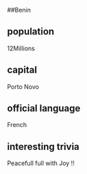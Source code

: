 ##Benin
## population
12Millions

## capital
Porto Novo
 
## official language
French

## interesting trivia

Peacefull full with Joy !!

